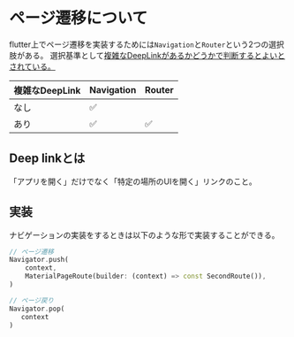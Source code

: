 # ページ遷移について

flutter上でページ遷移を実装するためには`Navigation`と`Router`という2つの選択肢がある。
選択基準として[複雑なDeepLinkがあるかどうかで判断するとよいとされている。](https://docs.flutter.dev/ui/navigation)

|複雑なDeepLink|Navigation|Router|
|---|---|---|
|なし|✅||
|あり|✅|✅|

## Deep linkとは
「アプリを開く」だけでなく「特定の場所のUIを開く」リンクのこと。

## 実装

ナビゲーションの実装をするときは以下のような形で実装することができる。

```dart
// ページ遷移
Navigator.push(
    context,
    MaterialPageRoute(builder: (context) => const SecondRoute()),
)

// ページ戻り
Navigator.pop(
   context 
)
```
